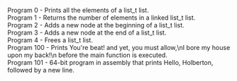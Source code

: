 Program 0 - Prints all the elements of a list_t list.<br>
Program 1 - Returns the number of elements in a linked list_t list. <br>
Program 2 - Adds a new node at the beginning of a list_t list.<br>
Program 3 - Adds a new node at the end of a list_t list. <br>
Program 4 - Frees a list_t list. <br>
Program 100 - Prints You're beat! and yet, you must allow,\nI bore my house upon my back!\n before the main function is executed.<br>
Program 101 - 64-bit program in assembly that prints Hello, Holberton, followed by a new line. <br>
